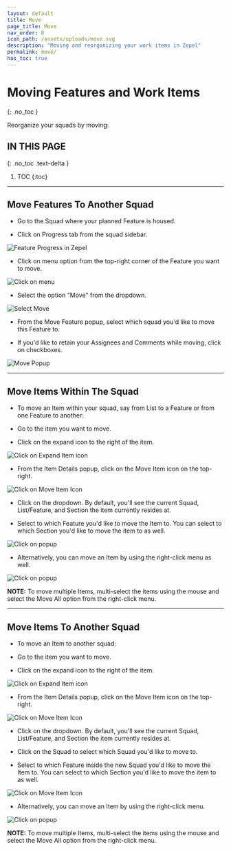 ```yaml
---
layout: default
title: Move
page_title: Move
nav_order: 8
icon_path: /assets/uploads/move.svg
description: "Moving and reorganizing your work items in Zepel"
permalink: move/
has_toc: true
---
```


# Moving Features and Work Items
{: .no_toc }

Reorganize your squads by moving: 

## IN THIS PAGE
{: .no_toc .text-delta }

1. TOC
{:toc}

---

## Move Features To Another Squad

- Go to the Squad where your planned Feature is housed.

- Click on Progress tab from the squad sidebar.

![Feature Progress in Zepel](/guide/assets/uploads/feature-move-menu.png "Progress")

- Click on menu option from the top-right corner of the Feature you want to move. 

![Click on menu](/guide/assets/uploads/feature-move.png "Click on Menu")

- Select the option "Move" from the dropdown.

![Select Move](/guide/assets/uploads/feature-move-menu-select.png "Select Move")

- From the Move Feature popup, select which squad you'd like to move this Feature to.

- If you'd like to retain your Assignees and Comments while moving, click on checkboxes.

![Move Popup](/guide/assets/uploads/feature-move-popup.png "Move Popup")

---

## Move Items Within The Squad


- To move an Item within your squad, say from List to a Feature or from one Feature to another:

- Go to the item you want to move.

- Click on the expand icon to the right of the item.

![Click on Expand Item icon](/guide/assets/uploads/expand-item.png "Expand Item Icon")

- From the Item Details popup, click on the Move Item icon on the top-right.

![Click on Move Item Icon](/guide/assets/uploads/move-item-top-right.png "Click on Move Item Icon")

- Click on the dropdown. By default, you'll see the current Squad, List/Feature, and Section the item currently resides at.

- Select to which Feature you'd like to move the Item to. You can select to which Section you'd like to move the item to as well.

![Click on popup](/guide/assets/uploads/move-item-popup.png "Click on popup")

- Alternatively, you can move an Item by using the right-click menu as well.

![Click on popup](/guide/assets/uploads/move-item-right-click.png "Click on Move")

**NOTE:** To move multiple Items, multi-select the items using the mouse and select the Move All option from the right-click menu.

---

## Move Items To Another Squad

- To move an Item to another squad:

- Go to the item you want to move.

- Click on the expand icon to the right of the item.

![Click on Expand Item icon](/guide/assets/uploads/expand-item.png "Expand Item Icon")

- From the Item Details popup, click on the Move Item icon on the top-right.

![Click on Move Item Icon](/guide/assets/uploads/move-item-top-right.png "Click on Move Item Icon")

- Click on the dropdown. By default, you'll see the current Squad, List/Feature, and Section the item currently resides at.

- Click on the Squad to select which Squad you'd like to move to.

- Select to which Feature inside the new Squad you'd like to move the Item to. You can select to which Section you'd like to move the item to as well.

![Click on Move Item Icon](/guide/assets/uploads/move-item-project.png "Click on Move Item Icon")

- Alternatively, you can move an Item by using the right-click menu.

![Click on popup](/guide/assets/uploads/move-items-right-click.png "Click on Move All")

**NOTE:** To move multiple Items, multi-select the items using the mouse and select the Move All option from the right-click menu.